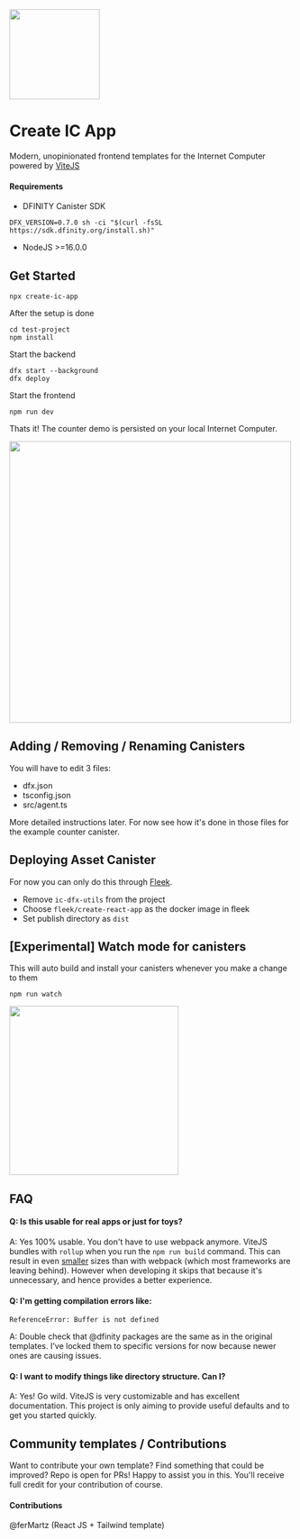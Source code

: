 <img height=160 src="https://sdk.dfinity.org/_/img/logo.svg" />

# Create IC App

Modern, unopinionated frontend templates for the Internet Computer powered by [ViteJS](https://vitejs.dev/)


#### Requirements

* DFINITY Canister SDK

```
DFX_VERSION=0.7.0 sh -ci "$(curl -fsSL https://sdk.dfinity.org/install.sh)" 
```

* NodeJS >=16.0.0

## Get Started

```
npx create-ic-app
```

After the setup is done
```
cd test-project
npm install
```
Start the backend
```
dfx start --background
dfx deploy
```
Start the frontend
```
npm run dev
```
Thats it! The counter demo is persisted on your local Internet Computer.

<img width=500 src="https://cdn.discordapp.com/attachments/748420568268800060/835322875690221578/unknown.png" />


## Adding / Removing / Renaming Canisters

You will have to edit 3 files:

* dfx.json
* tsconfig.json
* src/agent.ts

More detailed instructions later. For now see how it's done in those files for the example counter canister.

## Deploying Asset Canister

For now you can only do this through [Fleek](https://fleek.co).

* Remove `ic-dfx-utils` from the project
* Choose `fleek/create-react-app` as the docker image in fleek
* Set publish directory as `dist`

## [Experimental] Watch mode for canisters
This will auto build and install your canisters whenever you make a change to them
```
npm run watch
```
<img width=300 src="https://i.imgur.com/JY6slsW.gif" />

## FAQ

#### Q: Is this usable for real apps or just for toys?

A: Yes 100% usable. You don't have to use webpack anymore. ViteJS bundles with `rollup` when you run the `npm run build` command. This can result in even [smaller](https://blog.logrocket.com/benchmarking-bundlers-2020-rollup-parcel-webpack/) sizes than with webpack (which most frameworks are leaving behind).
However when developing it skips that because it's unnecessary, and hence provides a better experience.

#### Q: I'm getting compilation errors like:
`ReferenceError: Buffer is not defined`

A: Double check that @dfinity packages are the same as in the original templates. I've locked them to specific versions for now because newer ones are causing issues.

#### Q: I want to modify things like directory structure. Can I?

A: Yes! Go wild. ViteJS is very customizable and has excellent documentation. This project is only aiming to provide useful defaults and to get you started quickly.

## Community templates / Contributions
Want to contribute your own template? Find something that could be improved? Repo is open for PRs! Happy to assist you in this. You'll receive full credit for your contribution of course.

#### Contributions
@ferMartz (React JS + Tailwind template)

